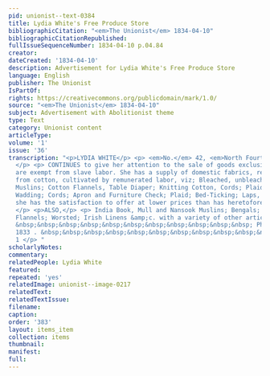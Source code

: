 ```yaml
---
pid: unionist--text-0384
title: Lydia White's Free Produce Store
bibliographicCitation: "<em>The Unionist</em> 1834-04-10"
bibliographicCitationRepublished: 
fullIssueSequenceNumber: 1834-04-10 p.04.84
creator: 
dateCreated: '1834-04-10'
description: Advertisement for Lydia White's Free Produce Store
language: English
publisher: The Unionist
IsPartOf: 
rights: https://creativecommons.org/publicdomain/mark/1.0/
source: "<em>The Unionist</em> 1834-04-10"
subject: Advertisement with Abolitionist theme
type: Text
category: Unionist content
articleType: 
volume: '1'
issue: '36'
transcription: "<p>LYDIA WHITE</p> <p> <em>No.</em> 42, <em>North Fourth Street,</em>
  </p> <p> CONTINUES to give her attention to the sale of goods exclusively, which
  are exempt from slave labor. She has a supply of domestic fabrics, recently manufactured
  from cotton, cultivated by remunerated labor, viz; Bleached, unbleached and colored
  Muslins; Cotton Flannels, Table Diaper; Knitting Cotton, Cords; Plaid; Bed-ticking;
  Wadding; Cords; Apron and Furniture Check; Plaid; Bed-Ticking; Laps, &amp;c. which
  she has the satisfaction to offer at lower prices than has heretofore been practicable.
  </p> <p>ALSO,</p> <p> India Book, Mull and Nansook Muslins; Bengals; Seersuckers;
  Flannels; Worsted; Irish Linens &amp;c. with a variety of other articles. </p> <p>
  &nbsp;&nbsp;&nbsp;&nbsp;&nbsp;&nbsp;&nbsp;&nbsp;&nbsp;&nbsp;&nbsp; Philadelphia,
  1833 . &nbsp;&nbsp;&nbsp;&nbsp;&nbsp;&nbsp;&nbsp;&nbsp;&nbsp;&nbsp;&nbsp;&nbsp;&nbsp;&nbsp;&nbsp;&nbsp;&nbsp;&nbsp;&nbsp;&nbsp;&nbsp;&nbsp;&nbsp;&nbsp;&nbsp;&nbsp;&nbsp;&nbsp;&nbsp;&nbsp;&nbsp;&nbsp;&nbsp;&nbsp;&nbsp;&nbsp;&nbsp;&nbsp;&nbsp;&nbsp;&nbsp;&nbsp;&nbsp;&nbsp;&nbsp;&nbsp;&nbsp;&nbsp;&nbsp;&nbsp;&nbsp;&nbsp;
  1 </p> "
scholarlyNotes: 
commentary: 
relatedPeople: Lydia White
featured: 
repeated: 'yes'
relatedImage: unionist--image-0217
relatedText: 
relatedTextIssue: 
filename: 
caption: 
order: '383'
layout: items_item
collection: items
thumbnail: 
manifest: 
full: 
---
```

